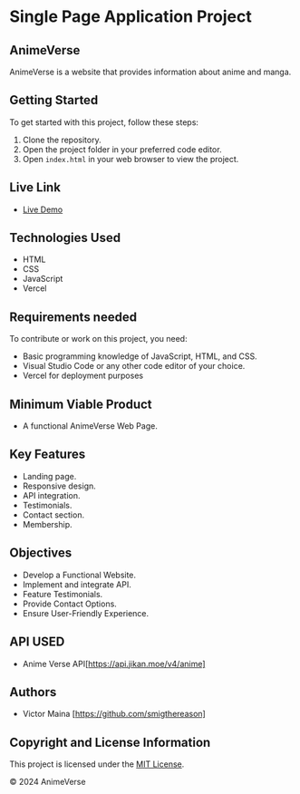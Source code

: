 # Single Page Application Project

## AnimeVerse

AnimeVerse is a website that provides information about anime and manga.

## Getting Started
To get started with this project, follow these steps:
1. Clone the repository.
2. Open the project folder in your preferred code editor.
3. Open `index.html` in your web browser to view the project.

## Live Link
- [Live Demo](https://anime-verse-nu.vercel.app/)

## Technologies Used
- HTML
- CSS
- JavaScript
- Vercel

## Requirements needed
To contribute or work on this project, you need:
- Basic programming knowledge of JavaScript, HTML, and CSS.
- Visual Studio Code or any other code editor of your choice.
- Vercel for deployment purposes

## Minimum Viable Product
- A functional AnimeVerse Web Page.

## Key Features
- Landing page.
- Responsive design.
- API integration.
- Testimonials.
- Contact section.
- Membership.


## Objectives
- Develop a Functional Website.
- Implement and integrate API.
- Feature Testimonials. 
- Provide Contact Options.
- Ensure User-Friendly Experience. 




## API USED
- Anime Verse API[https://api.jikan.moe/v4/anime]


## Authors

- Victor Maina [https://github.com/smigthereason]



## Copyright and License Information
This project is licensed under the [MIT License](LICENSE).

© 2024 AnimeVerse
